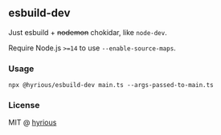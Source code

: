 ## esbuild-dev

Just esbuild + ~~nodemon~~ chokidar, like `node-dev`.

Require Node.js `>=14` to use `--enable-source-maps`.

### Usage

```shell-session
npx @hyrious/esbuild-dev main.ts --args-passed-to-main.ts
```

### License

MIT @ [hyrious](https://github.com/hyrious)
